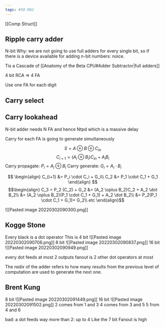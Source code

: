 ```yaml
---
tags: #50.002
---
```

[[Comp Struct]]

## Ripple carry adder
N-bit
Why: we are not going to use full adders for every single bit, so if there is a device available for adding n-bit numbers: noice.

Tis a Cascade of [[Anatomy of the Beta CPU#Adder Subtractor|full adders]]

4 bit RCA => 4 FA

Use one FA for each digit

## Carry select

## Carry lookahead
N-bit adder needs N FA and hence Ntpd which is a massive delay

Carry for each FA is going to generate simultaneously

$$S = A \oplus B \oplus C_{in}$$
$$C_{i+1} = (A_i \oplus B_i)C_{in} + A_iB_i$$
Carry propagate: $P_i = A_i \oplus B_i$
Carry generate: $G_i = A_i \cdot B_i$

$$
\begin{align}
C_{i+1} &= P_i \cdot C_i + G_i\\
C_2 &= P_1 \cdot C_1 + G_1
\end{align}
$$
$$\begin{align}
C_3 = P_2 (C_2) + G_2 &= (A_2 \oplus B_2)C_2 + A_2 \dot B_2\\
&= (A_2 \oplus B_2)(P_1 \cdot C_1 + G_1)  + A_2 \dot B_2\\
&= P_2(P_1 \cdot C_1 + G_1)+ G_2\\
etc
\end{align}$$

![[Pasted image 20220302090300.png]]


## Kogge Stone
Every black is a dot operator
This is 4 bit
![[Pasted image 20220302090706.png]]
8 bit
![[Pasted image 20220302090837.png]]
16 bit
![[Pasted image 20220302090949.png]]

every dot feeds at most 2  outputs
fanout is 2 other dot operators at most

The _radix_ of the adder refers to how many results from the previous level of computation are used to generate the next one.



## Brent Kung
8 bit
![[Pasted image 20220302091449.png]]
16 bit
![[Pasted image 20220302091502.png]]
2 comes from 1 and 3
4 comes from 3 and 5
5 from 4 and 6


bad: a dot feeds way more than 2: up to 4
Like the 7 bit
Fanout is high